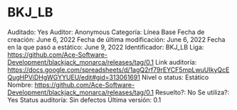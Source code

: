 # BKJ_LB

Auditado: Yes
Auditor: Anonymous
Categoría: Línea Base
Fecha de creación: June 6, 2022
Fecha de última modificación: June 6, 2022
Fecha en la que pasó a estático: June 9, 2022
Identificador: BKJ_LB
Liga: https://github.com/Ace-Software-Development/blackjack_monarca/releases/tag/0.1
Link auditoría: https://docs.google.com/spreadsheets/d/1agQ2rf79rEYCF5mpLwuUIkyQcEQugHPViDHgWGYYUEU/edit#gid=313061691
Nivel o status: Estático
Nombre: https://github.com/Ace-Software-Development/blackjack_monarca/releases/tag/0.1
Resuelto?: No
Se utiliza?: Yes
Status auditoría: Sin defectos
Última versión: 0.1
